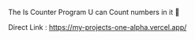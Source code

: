 The Is Counter Program U can Count numbers in it 🥇 

Direct Link : https://my-projects-one-alpha.vercel.app/
